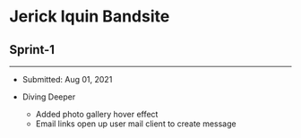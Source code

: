 # Jerick Iquin Bandsite

## Sprint-1
---
- Submitted: Aug 01, 2021

- Diving Deeper
    * Added photo gallery hover effect
    * Email links open up user mail client to create message
